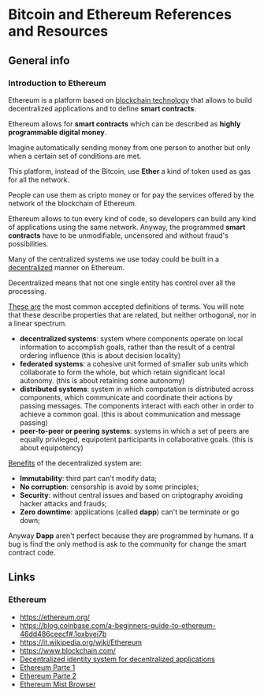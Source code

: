 # Bitcoin and Ethereum References and Resources

## General info

### Introduction to Ethereum


Ethereum is a platform based on [blockchain technology](https://en.bitcoin.it/wiki/Block_chain) that allows to build decentralized applications and to define **smart contracts**.

Ethereum allows for **smart contracts** which can be described as **highly programmable digital money**.

Imagine automatically sending money from one person to another but only when a certain set of conditions are met. 

This platform, instead of the Bitcoin, use **Ether** a kind of token used as gas for all the network.

People can use them as cripto money or for pay the services offered by the network of the blockchain of Ethereum.

Ethereum allows to tun every kind of code, so developers can build any kind of applications using the same network.
Anyway, the programmed **smart contracts** have to be unmodifiable, uncensored and without fraud's possibilities.

Many of the centralized systems we use today could be built in a [decentralized](https://medium.com/@VitalikButerin/the-meaning-of-decentralization-a0c92b76a274#.9ovcueehi) manner on Ethereum.

Decentralized means that not one single entity has control over all the processing.

[These are](http://ethereum.stackexchange.com/questions/7812/question-on-the-terms-distributed-and-decentralised) the most common accepted definitions of terms. You will note that these describe properties that are related, but neither orthogonal, nor in a linear spectrum.

- **decentralized systems**: system where components operate on local information to accomplish goals, rather than the result of a central ordering influence (this is about decision locality)
- **federated systems**: a cohesive unit formed of smaller sub units which collaborate to form the whole, but which retain significant local autonomy. (this is about retaining some autonomy)
- **distributed systems**: system in which computation is distributed across components, which communicate and coordinate their actions by passing messages. The components interact with each other in order to achieve a common goal. (this is about communication and message passing)
- **peer-to-peer or peering systems**: systems in which a set of peers are equally privileged, equipotent participants in collaborative goals. (this is about equipotency)


[Benefits](https://etherevolution.eu/2017/02/12/ethereum-guida-parte-1/) of the decentralized system are:

- **Immutability**: third part can't modify data;
- **No corruption**: censorship is avoid by some principles;
- **Security**: without central issues and based on criptography avoiding hacker attacks and frauds;
- **Zero downtime**: applications (called **dapp**) can't be terminate or go down;


Anyway **Dapp** aren't perfect because they are programmed by humans. 
If a bug is find the only method is ask to the community for change the smart contract code.


## Links

### Ethereum

- https://ethereum.org/
- https://blog.coinbase.com/a-beginners-guide-to-ethereum-46dd486ceecf#.1oxbyej7b
- https://it.wikipedia.org/wiki/Ethereum
- https://www.blockchain.com/
- [Decentralized identity system for decentralized applications](https://www.uport.me/)
- [Ethereum Parte 1](https://etherevolution.eu/2017/02/12/ethereum-guida-parte-1/)
- [Ethereum Parte 2](https://etherevolution.eu/2017/02/13/guida-ethereum-parte-2/)
- [Ethereum Mist Browser](https://github.com/ethereum/mist/releases)
